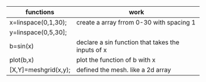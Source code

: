 |functions|work|
|---------|----|
|x=linspace(0,1,30);|create a array frrom 0-30 with spacing 1|
|y=linspace(0,5,30];| |
|b=sin(x)|declare a sin function that takes the inputs of x|
|plot(b,x)|plot the function of b with x| 
|[X,Y]=meshgrid(x,y);| defined the mesh. like a 2d array|
